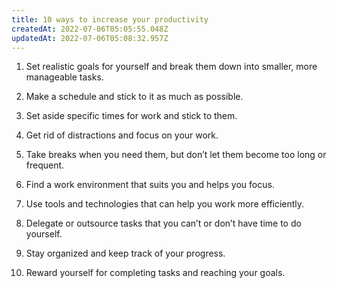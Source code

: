 ```yaml
---
title: 10 ways to increase your productivity
createdAt: 2022-07-06T05:05:55.048Z
updatedAt: 2022-07-06T05:08:32.957Z
---
```


1. Set realistic goals for yourself and break them down into smaller, more manageable tasks.

2. Make a schedule and stick to it as much as possible.

3. Set aside specific times for work and stick to them.

4. Get rid of distractions and focus on your work.

5. Take breaks when you need them, but don’t let them become too long or frequent.

6. Find a work environment that suits you and helps you focus.

7. Use tools and technologies that can help you work more efficiently.

8. Delegate or outsource tasks that you can’t or don’t have time to do yourself.

9. Stay organized and keep track of your progress.

10. Reward yourself for completing tasks and reaching your goals.
